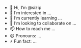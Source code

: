 - 👋 Hi, I’m @sizip
- 👀 I’m interested in ...
- 🌱 I’m currently learning ...
- 💞️ I’m looking to collaborate on ...
- 📫 How to reach me ...
- 😄 Pronouns: ...
- ⚡ Fun fact: ...

<!---
sizip/sizip is a ✨ special ✨ repository because its `README.md` (this file) appears on your GitHub profile.
You can click the Preview link to take a look at your changes.
--->
